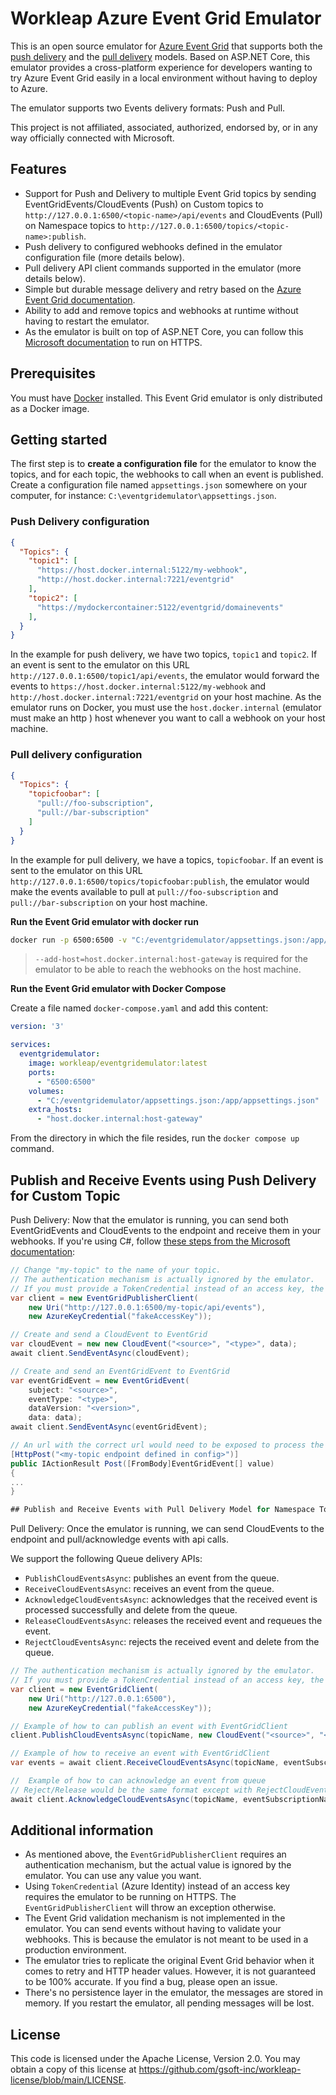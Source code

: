 # Workleap Azure Event Grid Emulator

This is an open source emulator for [Azure Event Grid](https://learn.microsoft.com/en-us/azure/event-grid/overview) that supports both the [push delivery](https://learn.microsoft.com/en-us/azure/event-grid/push-delivery-overview) and the [pull delivery](https://learn.microsoft.com/en-us/azure/event-grid/pull-delivery-overview) models. Based on ASP.NET Core, this emulator provides a cross-platform experience for developers wanting to try Azure Event Grid easily in a local environment without having to deploy to Azure.

The emulator supports two Events delivery formats: Push and Pull.

This project is not affiliated, associated, authorized, endorsed by, or in any way officially connected with Microsoft.

## Features

- Support for Push and Delivery to multiple Event Grid topics by sending EventGridEvents/CloudEvents (Push) on Custom topics to `http://127.0.0.1:6500/<topic-name>/api/events` and CloudEvents (Pull) on Namespace topics to `http://127.0.0.1:6500/topics/<topic-name>:publish`.
- Push delivery to configured webhooks defined in the emulator configuration file (more details below).
- Pull delivery API client commands supported in the emulator (more details below).
- Simple but durable message delivery and retry based on the [Azure Event Grid documentation](https://learn.microsoft.com/en-us/azure/event-grid/delivery-and-retry).
- Ability to add and remove topics and webhooks at runtime without having to restart the emulator.
- As the emulator is built on top of ASP.NET Core, you can follow this [Microsoft documentation](https://learn.microsoft.com/en-us/aspnet/core/security/docker-compose-https) to run on HTTPS.

## Prerequisites

You must have [Docker](https://www.docker.com/get-started/) installed. This Event Grid emulator is only distributed as a Docker image.

## Getting started

The first step is to **create a configuration file** for the emulator to know the topics, and for each topic, the webhooks to call when an event is published.
Create a configuration file named `appsettings.json` somewhere on your computer, for instance: `C:\eventgridemulator\appsettings.json`.

### Push Delivery configuration

```json
{
  "Topics": {
    "topic1": [
      "https://host.docker.internal:5122/my-webhook",
      "http://host.docker.internal:7221/eventgrid"
    ],
    "topic2": [
      "https://mydockercontainer:5122/eventgrid/domainevents"
    ],
  }
}
```
In the example for push delivery, we have two topics, `topic1` and `topic2`. If an event is sent to the emulator on this URL `http://127.0.0.1:6500/topic1/api/events`, the emulator would forward the events to `https://host.docker.internal:5122/my-webhook` and `http://host.docker.internal:7221/eventgrid` on your host machine. As the emulator runs on Docker, you must use the `host.docker.internal` (emulator must make an http ) host whenever you want to call a webhook on your host machine.

### Pull delivery configuration
```json
{
  "Topics": {
    "topicfoobar": [
      "pull://foo-subscription",
      "pull://bar-subscription"
    ]
  }
}
```

In the example for pull delivery, we have a topics, `topicfoobar`. If an event is sent to the emulator on this URL `http://127.0.0.1:6500/topics/topicfoobar:publish`, the emulator would make the events available to pull at `pull://foo-subscription` and `pull://bar-subscription` on your host machine.

**Run the Event Grid emulator with docker run**

```bash
docker run -p 6500:6500 -v "C:/eventgridemulator/appsettings.json:/app/appsettings.json" --add-host=host.docker.internal:host-gateway workleap/eventgridemulator
```

> `--add-host=host.docker.internal:host-gateway` is required for the emulator to be able to reach the webhooks on the host machine.

**Run the Event Grid emulator with Docker Compose**

Create a file named `docker-compose.yaml` and add this content:

```yaml
version: '3'

services:
  eventgridemulator:
    image: workleap/eventgridemulator:latest
    ports:
      - "6500:6500"
    volumes:
      - "C:/eventgridemulator/appsettings.json:/app/appsettings.json"
    extra_hosts:
      - "host.docker.internal:host-gateway"
```

From the directory in which the file resides, run the `docker compose up` command.

## Publish and Receive Events using Push Delivery for Custom Topic

Push Delivery: Now that the emulator is running, you can send both EventGridEvents and CloudEvents to the endpoint and receive them in your webhooks. If you're using C#, follow [these steps from the Microsoft documentation](https://learn.microsoft.com/en-us/dotnet/api/overview/azure/messaging.eventgrid-readme?view=azure-dotnet):

```csharp
// Change "my-topic" to the name of your topic.
// The authentication mechanism is actually ignored by the emulator.
// If you must provide a TokenCredential instead of an access key, the emulator must be running on HTTPS.
var client = new EventGridPublisherClient(
    new Uri("http://127.0.0.1:6500/my-topic/api/events"),
    new AzureKeyCredential("fakeAccessKey"));

// Create and send a CloudEvent to EventGrid
var cloudEvent = new new CloudEvent("<source>", "<type>", data);
await client.SendEventAsync(cloudEvent);

// Create and send an EventGridEvent to EventGrid
var eventGridEvent = new EventGridEvent(
    subject: "<source>",
    eventType: "<type>",
    dataVersion: "<version>",
    data: data);
await client.SendEventAsync(eventGridEvent);

// An url with the correct url would need to be exposed to process the push delivery events
[HttpPost("<my-topic endpoint defined in config>")]
public IActionResult Post([FromBody]EventGridEvent[] value)
{
...
}

## Publish and Receive Events with Pull Delivery Model for Namespace Topic

```
Pull Delivery: Once the emulator is running, we can send CloudEvents to the endpoint and pull/acknowledge events with api calls.

We support the following Queue delivery APIs:

- `PublishCloudEventsAsync`: publishes an event from the queue.
- `ReceiveCloudEventsAsync`: receives an event from the queue.
- `AcknowledgeCloudEventsAsync`: acknowledges that the received event is processed successfully and delete from the queue.
- `ReleaseCloudEventsAsync`: releases the received event and requeues the event.
- `RejectCloudEventsAsync`: rejects the received event and delete from the queue.


```csharp
// The authentication mechanism is actually ignored by the emulator.
// If you must provide a TokenCredential instead of an access key, the emulator must be running on HTTPS.
var client = new EventGridClient(
    new Uri("http://127.0.0.1:6500"),
    new AzureKeyCredential("fakeAccessKey"));

// Example of how to can publish an event with EventGridClient
client.PublishCloudEventsAsync(topicName, new CloudEvent("<source>", "<type>", data));

// Example of how to receive an event with EventGridClient
var events = await client.ReceiveCloudEventsAsync(topicName, eventSubscriptionName);

//  Example of how to can acknowledge an event from queue
// Reject/Release would be the same format except with RejectCloudEventsAsync/RejectOptions and ReleaseCloudEventsAsync/ReleaseOptions
await client.AcknowledgeCloudEventsAsync(topicName, eventSubscriptionName, new AcknowledgeOptions([<lock token obtained from the received cloud event>]));

```

## Additional information

- As mentioned above, the `EventGridPublisherClient` requires an authentication mechanism, but the actual value is ignored by the emulator. You can use any value you want.
- Using `TokenCredential` (Azure Identity) instead of an access key requires the emulator to be running on HTTPS. The `EventGridPublisherClient` will throw an exception otherwise.
- The Event Grid validation mechanism is not implemented in the emulator. You can send events without having to validate your webhooks. This is because the emulator is not meant to be used in a production environment.
- The emulator tries to replicate the original Event Grid behavior when it comes to retry and HTTP header values. However, it is not guaranteed to be 100% accurate. If you find a bug, please open an issue.
- There's no persistence layer in the emulator, the messages are stored in memory. If you restart the emulator, all pending messages will be lost.

## License

This code is licensed under the Apache License, Version 2.0. You may obtain a copy of this license at https://github.com/gsoft-inc/workleap-license/blob/main/LICENSE.